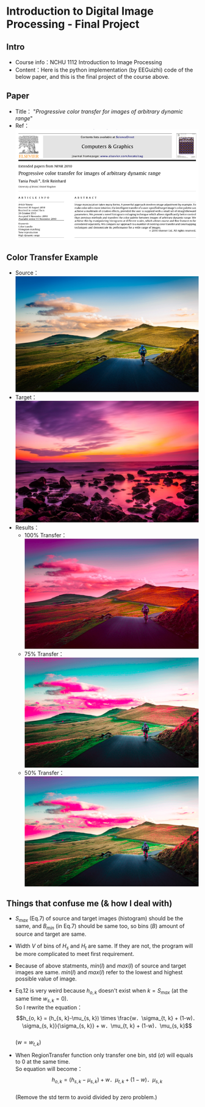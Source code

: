 # Introduction to Digital Image Processing - Final Project

## Intro
- Course info：NCHU 1112 Introduction to Image Processing
- Content：Here is the python implementation (by EEGuizhi) code of the below paper, and this is the final project of the course above.

## Paper
- Title：
    "<i>Progressive color transfer for images of arbitrary dynamic range</i>"
- Ref：<br>
    ![](image.png)


## Color Transfer Example
- Source： ![](source/source_01.jpg)
- Target： ![](target/target_01.jpg)
- Results：
    - 100% Transfer： ![](output/ColorTransfer_perc100.png)
    - 75% Transfer： ![](output/ColorTransfer_perc75.png)
    - 50% Transfer： ![](output/ColorTransfer_perc50.png)


## Things that confuse me (& how I deal with)
- $S_{max}$ (Eq.7) of source and target images (histogram) should be the same,
and $B_{min}$ (in Eq.7) should be same too, so bins ($B$) amount of source and target are same.

- Width $V$ of bins of $H_s$ and $H_t$ are same. If they are not, the program will be more complicated to meet first requirement.

- Because of above statments, $min(I)$ and $max(I)$ of source and target images are same. $min(I)$ and $max(I)$ refer to the lowest and highest possible value of image.

- Eq.12 is very weird because $h_{o, k}$ doesn't exist when $k = S_{max}$ (at the same time $w_{s, k} = 0$). <br> So I rewrite the equation：
$$h_{o, k} = (h_{s, k}-\mu_{s, k}) \times \frac{w．\sigma_{t, k} + (1-w)．\sigma_{s, k}}{\sigma_{s, k}} + w．\mu_{t, k} + (1-w)．\mu_{s, k}$$ <br> ($w = w_{t, k}$)

- When RegionTransfer function only transfer one bin, std ($\sigma$) will equals to 0 at the same time. <br> So equation will become： $$h_{o, k} = (h_{s, k}-\mu_{s, k}) + w．\mu_{t, k} + (1-w)．\mu_{s, k}$$ <br> (Remove the std term to avoid divided by zero problem.)

